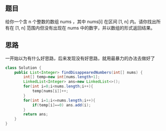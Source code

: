 ## 题目
给你一个含 n 个整数的数组 nums ，其中 nums[i] 在区间 [1, n] 内。请你找出所有在 [1, n] 范围内但没有出现在 nums 中的数字，并以数组的形式返回结果。

## 思路
一开始以为有什么好思路，后来发现没有好思路，就用最暴力的办法去做好了

```java
class Solution {
    public List<Integer> findDisappearedNumbers(int[] nums) {
        int[] temp=new int[nums.length+1];
        LinkedList<Integer> ans=new LinkedList<>();
        for(int i=0;i<nums.length;i++){
            temp[nums[i]]++;
        }
        for(int i=1;i<=nums.length;i++){
            if(temp[i]==0) ans.add(i);
        }
        return ans;
    }
}
```
